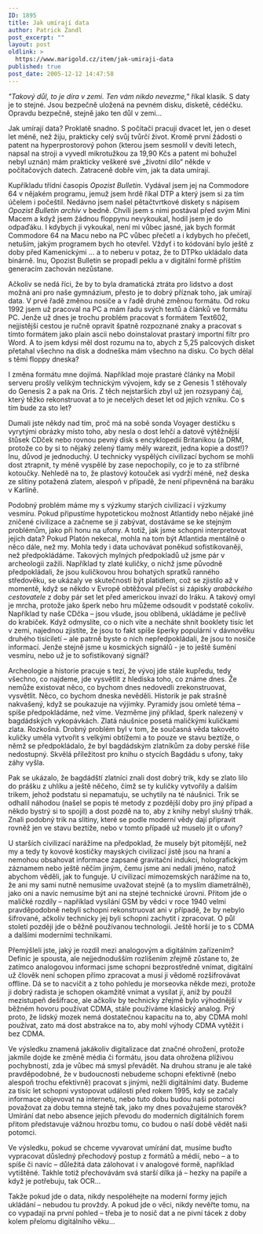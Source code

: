 ```yaml
---
ID: 1895
title: Jak umírají data
author: Patrick Zandl
post_excerpt: ""
layout: post
oldlink: >
  https://www.marigold.cz/item/jak-umiraji-data
published: true
post_date: 2005-12-12 14:47:58
---
```

<p><em>"Takový důl, to je díra v zemi. Ten vám nikdo nevezme,"</em> říkal klasik. S daty je to stejné. Jsou bezpečně uložená na pevném disku, disketě, cédéčku. Opravdu bezpečně, stejně jako ten důl v zemi…</p>

<p>Jak umírají data? Proklatě snadno. S počítači pracuji dvacet let, jen o deset let méně, než žiju, prakticky celý svůj tvůrčí život. Kromě první žádosti o patent na hyperprostorový pohon (kterou jsem sesmolil v devíti letech, napsal na stroji a vyvedl mikrotužkou za 19,90 Kčs a patent mi bohužel nebyl uznán) mám prakticky veškeré své „životní dílo“ někde v počítačových datech. Zatraceně dobře vím, jak ta data umírají. </p>

<p>Kupříkladu třídní časopis <em>Opozist Bulletin</em>. Vydával jsem jej na Commodore 64 v nějakém programu, jemuž jsem hrdě říkal DTP a který jsem si za tím účelem i počeštil. Nedávno jsem našel pětačtvrtkové diskety  s nápisem <em>Opozist Bulletin archiv</em> v bedně. Chvíli jsem s nimi postával před svým Mini Macem a když jsem žádnou floppynu nevykoukal, hodil jsem je do odpaďáku. I kdybych ji vykoukal, není mi vůbec jasné, jak bych formát Commodore 64 na Macu nebo na PC vůbec přečetl a i kdybych ho přečetl, netuším, jakým programem bych ho otevřel. Vždyť i to kódování bylo ještě z doby před Kamenickými … a to neberu v potaz, že to DTPko ukládalo data binárně. Inu, Opozist Bulletin se propadl peklu a v digitální formě příštím generacím zachován nezůstane. </p>

<p>Ačkoliv se nedá říci, že by to byla dramatická ztráta pro lidstvo a dost možná ani pro naše gymnázium, přesto je to dobrý příznak toho, jak umírají data. V prvé řadě změnou nosiče a v řadě druhé změnou formátu. Od roku 1992 jsem už pracoval na PC a mám řadu svých textů a článků ve formátu PC. Jenže už dnes je trochu problém pracovat s formátem Text602, nejjistější cestou je ručně opravit špatně rozpoznané znaky a pracovat s tímto formátem jako plain ascii nebo doinstalovat prastarý importní filtr pro Word. A to jsem kdysi měl dost rozumu na to, abych z 5,25 palcových disket přetahal všechno na disk a dodneška mám všechno na disku. Co bych dělal s těmi floppy dneska?</p>

<p>I změna formátu mne dojímá. Například moje prastaré články na Mobil serveru prošly velikým technickým vývojem, kdy se z Genesis 1 stěhovaly do Genesis 2 a pak na Oris. Z těch nejstarších zbyl už jen rozsypaný čaj, který těžko rekonstruovat a to je necelých deset let od jejich vzniku. Co s tím bude za sto let?</p>

<p>Dumali jste někdy nad tím, proč má na sobě sonda Voyager destičku s vyrytými obrázky místo toho, aby nesla o dost lehčí a datově výtěžnější štůsek CDček nebo rovnou pevný disk s encyklopedií Britanikou (a DRM, protože co by si to nějaký zelený tlamy měly warezit, jedna kopie a dost!)? Inu, důvod je jednoduchý. U technicky vyspělých civilizací bychom se mohli dost ztrapnit, ty méně vyspělé by zase nepochopily, co je to za stříbrné kotoučky. Nehledě na to, že plastový kotouček asi vydrží méně, než deska ze slitiny potažená zlatem, alespoň v případě, že není připevněná na baráku v Karlíně.
</p>

<!--more--><p>Podobný problém máme my s výzkumy starých civilizací i výzkumy vesmíru. Pokud připustíme hypotetickou možnost Atlantidy nebo nějaké jiné zničené civilizace a začneme se jí zabývat, dostáváme se ke stejným problémům, jako při honu na ufony. A totiž, jak jsme schopni interpretovat jejich data? Pokud Platón nekecal, mohla na tom být Atlantida mentálně o něco dále, než my. Mohla tedy i data uchovávat poněkud sofistikovaněji, než předpokládáme. Takových mylných předpokladů už jsme pár v archeologii zažili. Například ty zlaté kuličky, o nichž jsme původně předpokládali, že jsou kuličkovou hrou bohatých spratků ranného středověku, se ukázaly ve skutečnosti být platidlem, což se zjistilo až v momentě, když se někdo v Evropě obtěžoval  přečíst si zápisky <em>arabáckého cestovatele</em> z doby pár set let před americkou invazí do Iráku. A takový omyl je mrcha, protože jako šperk nebo hru můžeme odsoudit v podstatě cokoliv. Například ty naše CDčka – jsou všude, jsou oblíbená, ukládáme je pečlivě do krabiček. Když odmyslíte, co o nich víte a necháte shnít booklety tisíc let v zemi, najednou zjistíte, že jsou to fakt spíše šperky populární v dávnověku druhého tisíciletí – ale patrně byste o nich nepředpokládali, že jsou to nosiče informací. Jenže stejně jsme u kosmických signálů - je to ještě šumění vesmíru, nebo už je to sofistikovaný signál?</p>

<p> Archeologie a historie pracuje s tezí, že vývoj jde stále kupředu, tedy všechno, co najdeme, jde vysvětlit z hlediska toho, co známe dnes. Že nemůže existovat něco, co bychom dnes nedovedli zrekonstruovat, vysvětlit. Něco, co bychom dneska nevěděli. Historik je pak strašně nakvašený, když se poukazuje na výjimky. Pyramidy jsou omleté téma – spíše předpokládáme, než víme. Vezměme jiný příklad, šperk nalezený v bagdádských vykopávkách. Zlatá náušnice posetá maličkými kuličkami zlata. Rozkošná. Drobný problém byl v tom, že současná věda takovéto kuličky uměla vytvořit s velkými obtížemi a to pouze ve stavu beztíže, o němž se předpokládalo, že byl bagdádským zlatníkům za doby perské říše nedostupný. Skvělá příležitost pro knihu o stycích Bagdádu s ufony, taky záhy vyšla. </p>

<p>Pak se ukázalo, že bagdádští zlatníci znali dost dobrý trik, kdy se zlato lilo do prášku z uhlíku a ještě něčeho, čímž se ty kuličky vytvořily a dalším trikem, jehož podstatu si nepamatuju, se uchytily na té náušnici. Trik se odhalil náhodou (našel se popis té metody z pozdější doby pro jiný případ a někdo bystrý si to spojil) a dost pozdě na to, aby z knihy nebyl slušný trhák. Znali podobný trik na slitiny, které se podle moderní vědy dají připravit rovněž jen ve stavu beztíže, nebo v tomto případě už muselo jít o ufony? </p>

<p>U starších civilizací narážíme na předpoklad, že musely být pitomější, než my a tedy ty kovové kostičky mayských civilizací jistě jsou na hraní a nemohou obsahovat informace zapsané gravitační indukcí, holografickým záznamem nebo ještě něčím jiným, čemu jsme ani nedali jméno, natož abychom věděli, jak to funguje.   U civilizací mimozemských narážíme na to, že ani my sami nutně nemusíme uvažovat stejně (a to myslím diametrálně), jako oni a navíc nemusíme být ani na stejné technické úrovni. Přitom jde o maličké rozdíly – například vysílání GSM by vědci v roce 1940 velmi pravděpodobně nebyli schopni rekonstruovat ani v případě, že by nebylo šifrované, ačkoliv technicky jej byli schopni zachytit i zpracovat. O půl století později jde o běžně používanou technologii. Ještě horší je to s CDMA a dalšími moderními technikami. </p>

<p>Přemýšleli jste, jaký je rozdíl mezi analogovým a digitálním zařízením? Definic je spousta, ale nejjednodušším rozlišením zřejmě zůstane to, že zatímco analogovou informaci jsme schopni bezprostředně vnímat, digitální už člověk není schopen přímo zpracovat a musí ji vědomě rozšifrovávat offline. Dá se to nacvičit a z toho pohledu je morseovka někde mezi, protože ji dobrý radista je schopen okamžitě vnímat a vysílat jí, aniž by použil mezistupeň dešifrace, ale ačkoliv by technicky zřejmě bylo výhodnější v běžném hovoru používat CDMA, stále používáme klasický analog. Prý proto, že lidský mozek nemá dostatečnou kapacitu na to, aby CDMA mohl používat, zato má dost abstrakce na to, aby mohl výhody CDMA vytěžit i bez CDMA. </p>

<p>Ve výsledku znamená jakákoliv digitalizace dat značné ohrožení, protože jakmile dojde ke změně média či formátu, jsou data ohrožena plíživou pochybností, zda je vůbec má smysl převádět. Na druhou stranu je ale také pravděpodobné, že v budoucnosti nebudeme schopni efektivně (nebo alespoň trochu efektivně) pracovat s jinými, nežli digitálními daty. Budeme za tisíc let schopni vystopovat události před rokem 1995, kdy se začaly informace objevovat na internetu, nebo tuto dobu budou naši potomci považovat za dobu temna stejně tak, jako my dnes považujeme starověk? Umírání dat nebo absence jejich převodu do moderních digitálních forem přitom představuje vážnou hrozbu tomu, co budou o naší době vědět naši potomci. </p>

<p>Ve výsledku, pokud se chceme vyvarovat umírání dat, musíme buďto vypracovat důsledný přechodový postup z formátů a médií, nebo – a to spíše či navíc – důležitá data zálohovat i v analogové formě, například vytištěné. Takhle totiž přechovávám svá starší dílka já – hezky na papíře a když je potřebuju, tak OCR… </p>

<p>Takže pokud jde o data, nikdy nespoléhejte na moderní formy jejich ukládání – nebudou tu provždy. A pokud jde o věci, nikdy nevěřte tomu, na co vypadají na první pohled – třeba je to nosič dat a ne pivní tácek z doby kolem přelomu digitálního věku…
</p>
